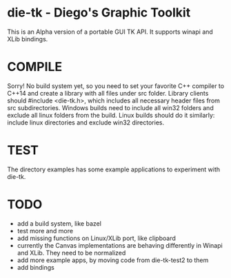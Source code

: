 # die-tk - Diego's Graphic Toolkit
This is an Alpha version of a portable GUI TK API. It supports winapi and XLib bindings.

# COMPILE
Sorry! No build system yet, so you need to set your favorite C++ compiler to C++14 and create a library with all files under src folder. 
Library clients should #include <die-tk.h>, which includes all necessary header files from src subdirectories.
Windows builds need to include all win32 folders and exclude all linux folders from the build. 
Linux builds should do it similarly: include linux directories and exclude win32 directories.

# TEST
The directory examples has some example applications to experiment with die-tk.

# TODO
- add a build system, like bazel
- test more and more
- add missing functions on Linux/XLib port, like clipboard
- currently the Canvas implementations are behaving differently in Winapi and XLib. They need to be normalized
- add more example apps, by moving code from die-tk-test2 to them
- add bindings
